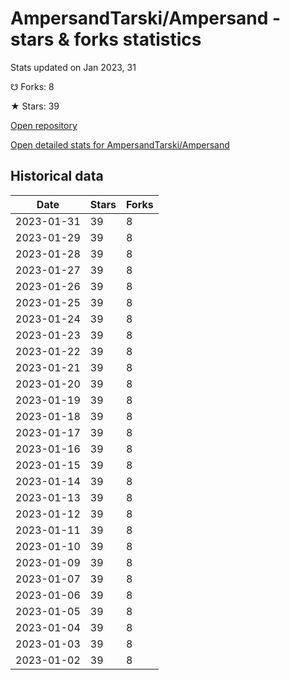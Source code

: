 # AmpersandTarski/Ampersand - stars & forks statistics

Stats updated on Jan 2023, 31

☋ Forks: 8

★ Stars: 39

[Open repository](https://github.com/AmpersandTarski/Ampersand)

[Open detailed stats for AmpersandTarski/Ampersand](https://reviewgithub.com/rep/AmpersandTarski/Ampersand)

## Historical data
| Date | Stars | Forks |
|------|-------|-------|
| 2023-01-31 | 39 | 8 | 
| 2023-01-29 | 39 | 8 | 
| 2023-01-28 | 39 | 8 | 
| 2023-01-27 | 39 | 8 | 
| 2023-01-26 | 39 | 8 | 
| 2023-01-25 | 39 | 8 | 
| 2023-01-24 | 39 | 8 | 
| 2023-01-23 | 39 | 8 | 
| 2023-01-22 | 39 | 8 | 
| 2023-01-21 | 39 | 8 | 
| 2023-01-20 | 39 | 8 | 
| 2023-01-19 | 39 | 8 | 
| 2023-01-18 | 39 | 8 | 
| 2023-01-17 | 39 | 8 | 
| 2023-01-16 | 39 | 8 | 
| 2023-01-15 | 39 | 8 | 
| 2023-01-14 | 39 | 8 | 
| 2023-01-13 | 39 | 8 | 
| 2023-01-12 | 39 | 8 | 
| 2023-01-11 | 39 | 8 | 
| 2023-01-10 | 39 | 8 | 
| 2023-01-09 | 39 | 8 | 
| 2023-01-07 | 39 | 8 | 
| 2023-01-06 | 39 | 8 | 
| 2023-01-05 | 39 | 8 | 
| 2023-01-04 | 39 | 8 | 
| 2023-01-03 | 39 | 8 | 
| 2023-01-02 | 39 | 8 | 

